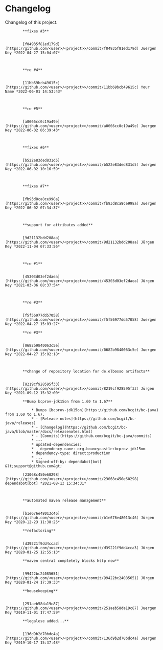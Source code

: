 # Changelog

Changelog of this project.


            **fixes #3**


            [f04935f81ed179d](https://github.com/<user>/<project>>/commit/f04935f81ed179d) Juergen Key *2022-04-27 15:04:07*



            **re #4**


            [11bb69bcb49615c](https://github.com/<user>/<project>>/commit/11bb69bcb49615c) Your Name *2022-06-01 14:53:43*



            **re #5**


            [a0666cc0c19a49e](https://github.com/<user>/<project>>/commit/a0666cc0c19a49e) Juergen Key *2022-06-02 06:39:43*



            **fixes #6**


            [b522e83ded831d5](https://github.com/<user>/<project>>/commit/b522e83ded831d5) Juergen Key *2022-06-02 10:16:59*



            **fixes #7**


            [fb93d8ca8ce998a](https://github.com/<user>/<project>>/commit/fb93d8ca8ce998a) Juergen Key *2022-06-02 07:34:37*



            **support for attributes added**


            [9d21132bdd208aa](https://github.com/<user>/<project>>/commit/9d21132bdd208aa) Jürgen Key *2022-11-04 07:33:56*



            **re #1**


            [45303d03ef2daea](https://github.com/<user>/<project>>/commit/45303d03ef2daea) Jürgen Key *2021-03-06 08:37:54*



            **re #3**


            [f5f56977dd57058](https://github.com/<user>/<project>>/commit/f5f56977dd57058) Juergen Key *2022-04-27 15:03:27*

            **re #3**


            [0682b9840063c5e](https://github.com/<user>/<project>>/commit/0682b9840063c5e) Juergen Key *2022-04-27 15:02:18*



            **change of repository location for de.elbosso artifacts**


            [8219cf928595f33](https://github.com/<user>/<project>>/commit/8219cf928595f33) Jürgen Key *2021-09-12 15:32:00*

            **Bump bcprov-jdk15on from 1.60 to 1.67**

                * Bumps [bcprov-jdk15on](https://github.com/bcgit/bc-java) from 1.60 to 1.67.
                * - [Release notes](https://github.com/bcgit/bc-java/releases)
                * - [Changelog](https://github.com/bcgit/bc-java/blob/master/docs/releasenotes.html)
                * - [Commits](https://github.com/bcgit/bc-java/commits)
                * ---
                * updated-dependencies:
                * - dependency-name: org.bouncycastle:bcprov-jdk15on
                * dependency-type: direct:production
                * ...
                * Signed-off-by: dependabot[bot] &lt;support@github.com&gt;

            [23068c450e60298](https://github.com/<user>/<project>>/commit/23068c450e60298) dependabot[bot] *2021-08-13 15:34:31*



            **automated maven release management**


            [b1e676e48013c46](https://github.com/<user>/<project>>/commit/b1e676e48013c46) Jürgen Key *2020-12-23 11:38:25*

            **refactoring**


            [d39221f9dd4cca3](https://github.com/<user>/<project>>/commit/d39221f9dd4cca3) Jürgen Key *2020-01-25 12:55:13*

            **maven central completely blocks http now**


            [99422bc24085651](https://github.com/<user>/<project>>/commit/99422bc24085651) Jürgen Key *2020-01-24 17:39:33*

            **housekeeping**


            [251aeb58da19c87](https://github.com/<user>/<project>>/commit/251aeb58da19c87) Juergen Key *2019-11-01 17:47:59*

            **legalese added...**


            [136d9b2d70bdc4a](https://github.com/<user>/<project>>/commit/136d9b2d70bdc4a) Juergen Key *2019-10-17 15:37:48*



